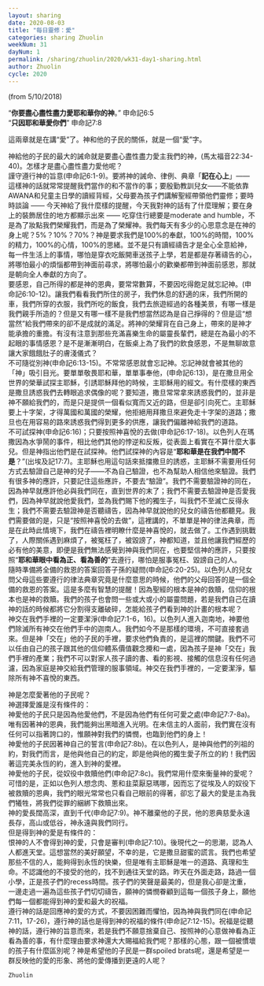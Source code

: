 ```yaml
---
layout: sharing
date: 2020-08-03
title: "每日靈修：愛"
categories: sharing Zhuolin
weekNum: 31
dayNum: 1
permalink: /sharing/zhuolin/2020/wk31-day1-sharing.html
author: Zhuolin
cycle: 2020
---
```

(from 5/10/2018)

“**你要盡心盡性盡力愛耶和華你的神**。” 申命記6:5  
“**只因耶和華愛你們**” 申命記7:8  

這兩章就是在講“愛”了。神和他的子民的關係，就是一個“愛”字。  

神給他的子民的最大的誡命就是要盡心盡性盡力愛主我們的神，(馬太福音22:34-40)。怎樣才是盡心盡性盡力愛他呢？  
謹守遵行神的旨意(申命記6:1-9)。要將神的誡命、律例、典章「**記在心上**」—— 這樣神的話就常常提醒我們當作的和不當作的事；要殷勤教訓兒女——不能依靠AWANA和兒童主日學的讀經背經，父母要為孩子們講解聖經帶領他們靈修；要時時談論 —— 今天神給了我什麼樣的提醒，今天我對神的話有了什麼理解；要在身上的裝飾居住的地方都顯示出來 —— 吃穿住行總要是moderate and humble，不是為了妝點我們榮耀我們，而是為了榮耀神。我們每天有多少的心思意念是在神的身上呢？5%？10%？70%？神是要求我們是100%的奉獻，100%的時間，100%的精力，100%的心情，100%的思緒。並不是只有讀經禱告才是全心全意給神，每一件生活上的事情，哪怕是穿衣吃飯開車送孩子上學，若是都是存著禱告的心，將哪怕最小的煩惱都帶到神面前尋求，將哪怕最小的歡樂都帶到神面前感恩，那就是朝向全人奉獻的方向了。  
要感恩，自己所得的都是神的恩典，要常常數算，不要因吃得飽足就忘記神。(申命記6:10-12)。讓我們看看我們所住的房子，我們休息的舒適的床，我們所開的車，我們所穿的衣服，我們所吃的飯食，我們去旅遊經過的各種美景，有哪一樣是我們親手所造的？但是又有哪一樣不是我們想當然認為是自己掙得的？但是這“想當然”給我們帶來的卻不是成就的滿足。將神的榮耀背在自己身上，帶來的是神才能承擔的重擔。有沒有注意到那些充滿喜樂生命的屬靈長輩們，總是在為最小的不起眼的事情感恩？是不是漸漸明白，在飯桌上為了我們的飲食感恩，不是無聊故意讓大家餓餓肚子的膚淺儀式？  
不可隨從別神(申命記6:13-15)。不常常感恩就會忘記神。忘記神就會被其他的「神」吸引目光。要單單敬畏耶和華，單單事奉他，(申命記6:13)，是在撒旦用全世界的榮華試探主耶穌，引誘耶穌拜他的時候，主耶穌用的經文。有什麼樣的東西是撒旦誘惑我們去轉眼追求偶像的呢？要知道，撒旦常常拿來誘惑我們的，並非是神不願給我們的，而是只是提供一個看似寬而又近的路，但是卻引向死亡。主耶穌要上十字架，才得萬國和萬國的榮耀，他拒絕用拜撒旦來避免走十字架的道路；撒旦也在用容易的路來誘惑我們得到更多的供應，讓我們偏離神給我們的道路。  
不可試探神(申命記6:16)；只要按照神喜悅的去做(申命記6:17-18)。以色列人在瑪撒因為水爭鬧的事件，相比他們其他的悖逆和反叛，從表面上看實在不算什麼大事兒。但是神指出他們是在試探神。他們試探神的內容是“**耶和華是在我們中間不是**？”(出埃及記17:7)。主耶穌也用這句話來抵擋撒旦的誘惑，主耶穌不需要用任何方式去驗證自己是神的兒子——不為自己驗證，也不為幫助人相信他來驗證。我們有很多神的應許，只要記住這些應許，不要去“驗證”。我們不需要驗證神的同在，因為神早就應許他必與我們同在，直到世界的末了；我們不需要去驗證神是否愛我們，因為神早就說他愛我們，並為我們賜下他的獨生子，叫我們不至滅亡反得永生；我們不需要去驗證神是否聽禱告，因為神早就說他的兒女的禱告他都聽見。我們需要做的是，只是“按照神喜悅的去做”，這裡講的，不單單是神的律法典章，而是在此時此情境下，我們在禱告裡明瞭什麼是神喜悅的，就去做了。工作遇到挑戰了，人際關係遇到麻煩了，被冤枉了，被毀謗了，神都知道，並且他讓我們經歷的必有他的美意，即便是我們無法感覺到神與我們同在，也要堅信神的應許，只要按照“**耶和華眼中看為正、看為善的**”去遵行，哪怕是服事冤枉、毀謗自己的人。  
隨時準備將全備的救恩的答案回答子孫的疑問(申命記6:20-25)。以色列人的兒女問父母這些要遵行的律法典章究竟是什麼意思的時候，他們的父母回答的是一個全備的救恩的答案。這是多麼有智慧的提醒！因為聖經的根本是神的救贖，信仰的根本也是神的救贖。我們的孩子也會問一些或大或小的屬靈問題，若是我們自己在讀神的話的時候都將它分割得支離破碎，怎能給孩子們看到神的計畫的根本呢？  
神交在我們手裡的一定要潔淨(申命記7:1-6，16)。以色列人進入迦南地，神要他們除滅所有神交在他們手中的迦南人。我們如今不是那樣的環境，不可直接套過來。但是神「交在」他的子民的手裡，要求他們負責的，是這裡的關鍵。我們不可以任由自己的孩子跟其他的信仰體系價值觀念攪和一處，因為孩子是神「交在」我們手裡的產業；我們不可以對家人孩子讀的書、看的影視、接觸的信息沒有任何過濾，因為家庭是神交給我們管理的服事領域。神交在我們手裡的，一定要潔淨，驅除所有神不喜悅的東西。  

神是怎麼愛著他的子民呢？  
神選擇愛誰是沒有條件的：  
神愛他的子民只是因為他愛他們，不是因為他們有任何可愛之處(申命記7:7-8a)。唯有因著神的恩典，我們能夠出黑暗進入光明。在未信主的人面前，我們實在沒有任何可以指著誇口的，惟願神對我們的憐憫，也臨到他們的身上！  
神愛他的子民因著神自己的誓言(申命記7:8b)。在以色列人，是神與他們的列祖的約，對我們而言，是他與他自己的約定，即是他與他的獨生愛子所立的約！我們因著這完美永恆的約，進入到神的愛裡。  
神愛他的子民，從奴役中救贖他們(申命記7:8c)。我們常用什麼來衡量神的愛呢？可惜的是，正如以色列人想念肉、蔥和韭菜厭惡瑪哪，因而忘了從埃及人的奴役下被救贖的恩典，我們的眼光常常也只看自己眼前的得著，卻忘了最大的愛是主為我們犧牲，將我們從罪的綑綁下救贖出來。  
神的愛長闊高深，直到千代(申命記7:9)。神不離棄他的子民，他的恩典慈愛永遠長存，高山或低谷，神永遠與我們同行。  
但是得到神的愛是有條件的：  
恨神的人不會得到神的愛，只會是審判(申命記7:10)。後現代之一的思潮，認為人人都進天堂。這想當然的美好願望，不幸的是，它是撒旦甜蜜的謊言。我們也希望那些不信的人，能夠得到永恆的快樂，但是唯有主耶穌是唯一的道路、真理和生命。不認識他的不接受的他的，找不到通往天堂的路。昨天在外面走路，路過一個小學，正是孩子們的recess時間。孩子們的笑聲是最美的，但是我心卻是沈重，一邊走過一遍為這些孩子們切切禱告，願神的憐憫眷顧到這每一個孩子身上，願他們每一個都能得到神的愛和最大的祝福。  
遵行神的話是回應神的愛的方式，不要因困難而懼怕，因為神與我們同在(申命記7:11，17-26)，遵行神的話也是得到神的祝福的條件(申命記7:12-15)。祝福是從聽神的話，遵行神的旨意而來，若是我們不願意捨棄自己、按照神的心意做神看為正看為善的事，有什麼理由要求神還大大賜福給我們呢？那樣的心態，跟一個被慣壞的孩子有什麼區別呢？神是希望他的子民是一群spoiled brats呢，還是希望是一群反映他的愛的形象、將他的愛傳播到更遠的人呢？  

`Zhuolin`  

